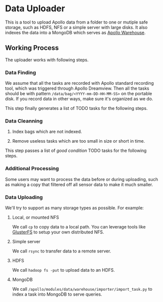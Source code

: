 # Data Uploader

This is a tool to upload Apollo data from a folder to one or mutiple safe
storage, such as HDFS, NFS or a simple server with large disks. It also indexes
the data into a MongoDB which serves as
[Apollo Warehouse](https://github.com/ApolloAuto/apollo/tree/master/modules/data/warehouse).

## Working Process

The uploader works with following steps.

### Data Finding

We assume that all the tasks are recorded with Apollo standard recording tool,
which was triggered through Apollo Dreamview. Then all the tasks should be with
pattern `/data/bag/<YYYY-mm-DD-HH-MM-SS>` on the portable disk. If you record
data in other ways, make sure it's organized as we do.

This step finally generates a list of TODO tasks for the following steps.

### Data Cleanning

1. Index bags which are not indexed.

1. Remove useless tasks which are too small in size or short in time.

This step passes a list of *good condition* TODO tasks for the following steps.

### Additional Processing

Some users may want to process the data before or during uploading, such as
making a copy that filtered off all sensor data to make it much smaller.

### Data Uploading

We'll try to support as many storage types as possible. For example:

1. Local, or mounted NFS

   We call `cp` to copy data to a local path. You can leverage tools like
   [GlusterFS](https://docs.gluster.org) to setup your own distributed NFS.

1. Simple server

   We call `rsync` to transfer data to a remote server.

1. HDFS

   We call `hadoop fs -put` to upload data to an HDFS.

1. MongoDB

   We call `/apollo/modules/data/warehouse/importer/import_task.py` to index a
   task into MongoDB to serve queries.
